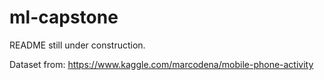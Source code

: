 # ml-capstone

README still under construction.


Dataset from: https://www.kaggle.com/marcodena/mobile-phone-activity

